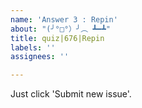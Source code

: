 ```yaml
---
name: 'Answer 3 : Repin'
about: "(╯°□°）╯︵ ┻━┻"
title: quiz|676|Repin
labels: ''
assignees: ''

---
```


Just click 'Submit new issue'.

